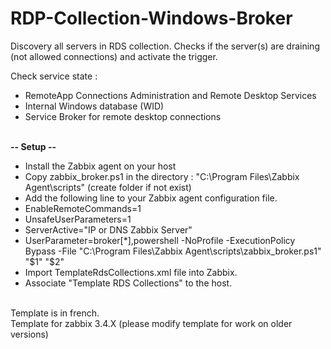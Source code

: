 # RDP-Collection-Windows-Broker

Discovery all servers in RDS collection.
Checks if the server(s) are draining (not allowed connections) and activate the trigger.

Check service state : 
- RemoteApp Connections Administration and Remote Desktop Services
- Internal Windows database (WID)
- Service Broker for remote desktop connections<br><br>

**-- Setup --**

- Install the Zabbix agent on your host<br>
- Copy zabbix_broker.ps1 in the directory : "C:\Program Files\Zabbix Agent\scripts" (create folder if not exist)<br>
- Add the following line to your Zabbix agent configuration file.<br>
- EnableRemoteCommands=1 <br>
- UnsafeUserParameters=1 <br>
- ServerActive="IP or DNS Zabbix Server"<br>
- UserParameter=broker[*],powershell -NoProfile -ExecutionPolicy Bypass -File "C:\Program Files\Zabbix Agent\scripts\zabbix_broker.ps1" "$1" "$2"<br>
- Import TemplateRdsCollections.xml file into Zabbix.<br>
- Associate "Template RDS Collections" to the host.<br><br>

Template is in french.<br>
Template for zabbix 3.4.X (please modify template for work on older versions)
